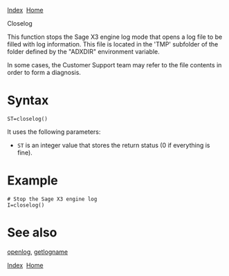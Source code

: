 [Index](index.html)  [Home](getting-started_home.html)

Closelog

This function stops the Sage X3 engine log mode that opens a log file to be filled with log information. This file is located in the 'TMP' subfolder of the folder defined by the "ADXDIR" environment variable.

In some cases, the Customer Support team may refer to the file contents in order to form a diagnosis.

# Syntax

```
ST=closelog()
```

It uses the following parameters:

* `ST` is an integer value that stores the return status (0 if everything is fine).

# Example

```
# Stop the Sage X3 engine log
I=closelog()
```

# See also

[openlog](4gl_openlog.html), [getlogname](4gl_getlogname.html)

  

[Index](index.html)  [Home](getting-started_home.html)